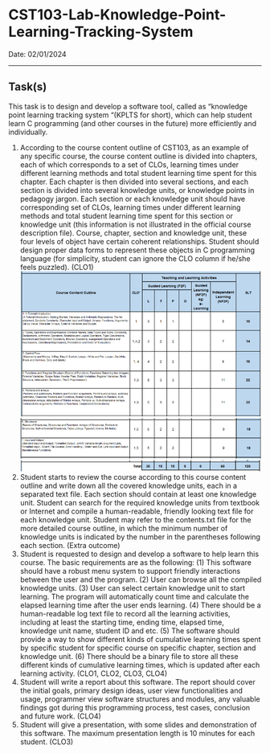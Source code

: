 # CST103-Lab-Knowledge-Point-Learning-Tracking-System
Date: 02/01/2024
***
## Task(s)
This task is to design and develop a software tool, called as “knowledge point learning tracking system “(KPLTS for short), which can help student learn C programming (and other courses in the future) more efficiently and individually.
1. According to the course content outline of CST103, as an example of any specific course, the course content outline is divided into chapters, each of which corresponds to a set of CLOs, learning times under different learning methods and total student learning time spent for this chapter. Each chapter is then divided into several sections, and each section is divided into several knowledge units, or knowledge points in pedagogy jargon. Each section or each knowledge unit should have corresponding set of CLOs, learning times under different learning methods and total student learning time spent for this section or knowledge unit (this information is not illustrated in the official course description file). Course, chapter, section and knowledge unit, these four levels of object have certain coherent relationships. Student should design proper data forms to represent these objects in C programming language (for simplicity, student can ignore the CLO column if he/she feels puzzled). (CLO1)
![alt text](Image/image.png)
![alt text](Image/image-1.png)
![alt text](Image/image-2.png)
2. Student starts to review the course according to this course content outline and write down all the covered knowledge units, each in a separated text file. Each section should contain at least one knowledge unit. Student can search for the required knowledge units from textbook or Internet and compile a human-readable, friendly looking text file for each knowledge unit. Student may refer to the contents.txt file for the more detailed course outline, in which the minimum number of knowledge units is indicated by the number in the parentheses following each section. (Extra outcome)
3. Student is requested to design and develop a software to help learn this course. The basic requirements are as the following: (1) This software should have a robust menu system to support friendly interactions between the user and the program. (2) User can browse all the compiled knowledge units. (3) User can select certain knowledge unit to start learning. The program will automatically count time and calculate the elapsed learning time after the user ends learning. (4) There should be a human-readable log text file to record all the learning activities, including at least the starting time, ending time, elapsed time, knowledge unit name, student ID and etc. (5) The software should provide a way to show different kinds of cumulative learning times spent by specific student for specific course on specific chapter, section and knowledge unit. (6) There should be a binary file to store all these different kinds of cumulative learning times, which is updated after each learning activity. (CLO1, CLO2, CLO3, CLO4)
4. Student will write a report about this software. The report should cover the initial goals, primary design ideas, user view functionalities and usage, programmer view software structures and modules, any valuable findings got during this programming process, test cases, conclusion and future work. (CLO4)
5. Student will give a presentation, with some slides and demonstration of this software. The maximum presentation length is 10 minutes for each student. (CLO3)